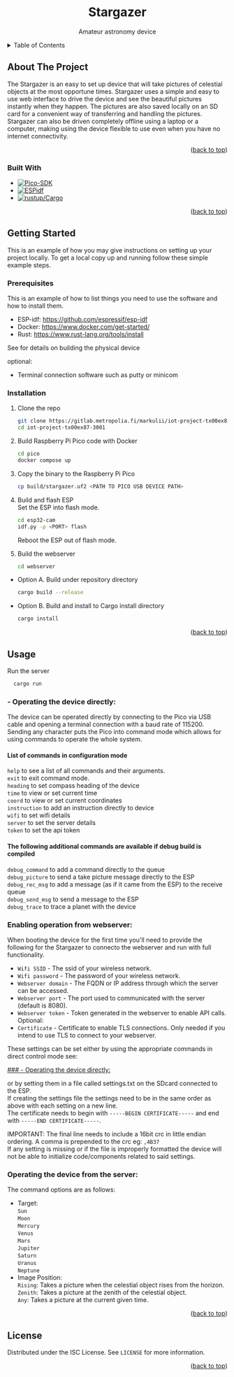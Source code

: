 <a id="readme-top"></a>

<h1 align="center">Stargazer</h1>

  <p align="center">
    Amateur astronomy device

  </p>


<details>
  <summary>Table of Contents</summary>
  <ol>
    <li>
      <a href="#about-the-project">About The Project</a>
      <ul>
        <li><a href="#built-with">Built With</a></li>
      </ul>
    </li>
    <li>
      <a href="#getting-started">Getting Started</a>
      <ul>
        <li><a href="#prerequisites">Prerequisites</a></li>
        <li><a href="#installation">Installation</a></li>
      </ul>
    </li>
    <li><a href="#usage">Usage</a></li>
    <li><a href="#license">License</a></li>
  </ol>
</details>



<!-- ABOUT THE PROJECT -->
## About The Project

The Stargazer is an easy to set up device that will take pictures of celestial objects at the most opportune times. Stargazer uses a simple and easy to use web interface to drive the device and see the beautiful pictures instantly when they happen. The pictures are also saved locally on an SD card for a convenient way of transferring and handling the pictures. Stargazer can also be driven completely offline using a laptop or a computer, making using the device flexible to use even when you have no internet connectivity.

<p align="right">(<a href="#readme-top">back to top</a>)</p>



### Built With

* [![Pico-SDK][Pico-SDK-badge]][Pico-SDK-url]
* [![ESPidf][ESP-IDF-badge]][ESP-idf-url]
* [![rustup/Cargo][rustup-badge]][rustup-url]

<p align="right">(<a href="#readme-top">back to top</a>)</p>


## Getting Started

This is an example of how you may give instructions on setting up your project locally.
To get a local copy up and running follow these simple example steps.

### Prerequisites

This is an example of how to list things you need to use the software and how to install them.
- ESP-idf: https://github.com/espressif/esp-idf
- Docker: https://www.docker.com/get-started/
- Rust: https://www.rust-lang.org/tools/install

See <LINK TO ASSEMBLY MD> for details on building the physical device

optional:
- Terminal connection software such as putty or minicom

### Installation

1. Clone the repo
   ```sh
   git clone https://gitlab.metropolia.fi/markulii/iot-project-tx00ex87-3001.git
   cd iot-project-tx00ex87-3001
   ```
2. Build Raspberry Pi Pico code with Docker
   ```sh
   cd pico
   docker compose up
   ```
3. Copy the binary to the Raspberry Pi Pico
    ```sh
    cp build/stargazer.uf2 <PATH TO PICO USB DEVICE PATH>
    ```
4. Build and flash ESP<br>
    Set the ESP into flash mode.
    ```sh
    cd esp32-cam
    idf.py -p <PORT> flash
    ```
    Reboot the ESP out of flash mode.
  
5. Build the webserver
   ```sh
   cd webserver
   ```
  - Option A. Build under repository directory
    ```sh
    cargo build --release
    ```
  - Option B. Build and install to Cargo install directory
    ```sh
    cargo install
    ```
   

<p align="right">(<a href="#readme-top">back to top</a>)</p>



## Usage

Run the server
  ```sh
    cargo run
  ```

<a id="direct-control"></a>
### - Operating the device directly:
The device can be operated directly by connecting to the Pico via USB cable and opening a terminal connection with a baud rate of 115200.<br>
Sending any character puts the Pico into command mode which allows for using commands to operate the whole system.<br>


#### List of commands in configuration mode
`help` to see a list of all commands and their arguments.<br>
`exit` to exit command mode.<br>
`heading` to set compass heading of the device<br>
`time` to view or set current time<br>
`coord` to view or set current coordinates<br>
`instruction` to add an instruction directly to device<br>
`wifi` to set wifi details<br>
`server` to set the server details<br>
`token` to set the api token<br>

#### The following additional commands are available if debug build is compiled<br>

`debug_command` to add a command directly to the queue<br>
`debug_picture` to send a take picture message directly to the ESP<br>
`debug_rec_msg` to add a message (as if it came from the ESP) to the receive queue<br>
`debug_send_msg` to send a message to the ESP<br>
`debug_trace` to trace a planet with the device<br>

### Enabling operation from webserver:
When booting the device for the first time you'll need to provide the following for the Stargazer to connecto the webserver and run with full functionality.<br>
 - `Wifi SSID` - The ssid of your wireless network.
 - `Wifi password` - The password of your wireless network.
 - `Webserver domain` - The FQDN or IP address through which the server can be accessed.
 - `Webserver port` - The port used to communicated with the server (default is 8080).
 - `Webserver token` - Token generated in the webserver to enable API calls.
 Optional:
 - `Certificate` - Certificate to enable TLS connections. Only needed if you intend to use TLS to connect to your webserver.

 These settings can be set either by using the appropriate commands in direct control mode see: 
 
 <p align="left"><a href="#direct-control">### - Operating the device directly:</a></p>

  or by setting them in a file called settings.txt on the SDcard connected to the ESP.<br>
  If creating the settings file the settings need to be in the same order as above with each setting on a new line.<br>
  The certificate needs to begin with `-----BEGIN CERTIFICATE-----` and end with `-----END CERTIFICATE-----`.

  IMPORTANT: The final line needs to include a 16bit crc in little endian ordering. A comma is prepended to the crc eg: `,4B37`<br>
  If any setting is missing or if the file is improperly formatted the device will not be able to initialize code/components related to   said settings.


### Operating the device from the server:
The command options are as follows:<br>
* Target:<br>
`Sun`<br>`Moon`<br>`Mercury`<br>`Venus`<br>`Mars`<br>`Jupiter`<br>`Saturn`<br>`Uranus`<br>`Neptune`<br>
* Image Position:<br>
`Rising`: Takes a picture when the celestial object rises from the horizon.<br>
`Zenith`: Takes a picture at the zenith of the celestial object.<br>
`Any`: Takes a picture at the current given time.<br>


<p align="right">(<a href="#readme-top">back to top</a>)</p>



<!-- LICENSE -->
## License

Distributed under the ISC License. See `LICENSE` for more information.

<p align="right">(<a href="#readme-top">back to top</a>)</p>

<!-- MARKDOWN LINKS & IMAGES -->
<!-- https://www.markdownguide.org/basic-syntax/#reference-style-links -->
[contributors-shield]: https://img.shields.io/github/contributors/github_username/repo_name.svg?style=for-the-badge
[contributors-url]: https://github.com/github_username/repo_name/graphs/contributors

[repo-url]: https://gitlab.metropolia.fi/markulii/iot-project-tx00ex87-3001

[Pico-SDK-url]: https://github.com/raspberrypi/pico-sdk
[Pico-SDK-badge]: https://img.shields.io/badge/-RaspberryPi-C51A4A?style=for-the-badge&logo=Raspberry-Pi

[ESP-idf-url]: https://github.com/espressif/esp-idf
[ESP-IDF-badge]: https://img.shields.io/badge/Platform-ESP32-informational

[rustup-url]: https://www.rust-lang.org/tools/install
[rustup-badge]: https://img.shields.io/badge/Rust-%23000000.svg?e&logo=rust&logoColor=white&logoSize=20

